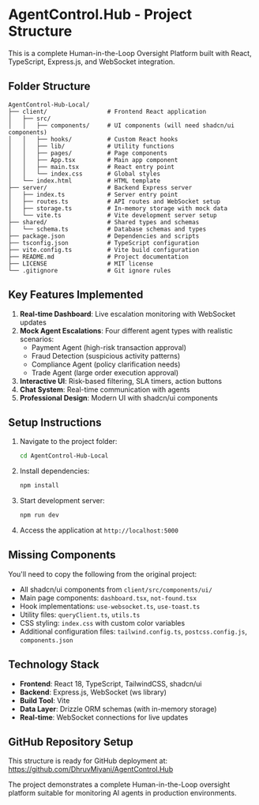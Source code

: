# AgentControl.Hub - Project Structure

This is a complete Human-in-the-Loop Oversight Platform built with React, TypeScript, Express.js, and WebSocket integration.

## Folder Structure

```
AgentControl-Hub-Local/
├── client/                 # Frontend React application
│   ├── src/
│   │   ├── components/     # UI components (will need shadcn/ui components)
│   │   ├── hooks/          # Custom React hooks
│   │   ├── lib/            # Utility functions
│   │   ├── pages/          # Page components
│   │   ├── App.tsx         # Main app component
│   │   ├── main.tsx        # React entry point
│   │   └── index.css       # Global styles
│   └── index.html          # HTML template
├── server/                 # Backend Express server
│   ├── index.ts            # Server entry point
│   ├── routes.ts           # API routes and WebSocket setup
│   ├── storage.ts          # In-memory storage with mock data
│   └── vite.ts             # Vite development server setup
├── shared/                 # Shared types and schemas
│   └── schema.ts           # Database schemas and types
├── package.json            # Dependencies and scripts
├── tsconfig.json           # TypeScript configuration
├── vite.config.ts          # Vite build configuration
├── README.md               # Project documentation
├── LICENSE                 # MIT license
└── .gitignore              # Git ignore rules
```

## Key Features Implemented

1. **Real-time Dashboard**: Live escalation monitoring with WebSocket updates
2. **Mock Agent Escalations**: Four different agent types with realistic scenarios:
   - Payment Agent (high-risk transaction approval)
   - Fraud Detection (suspicious activity patterns)
   - Compliance Agent (policy clarification needs)
   - Trade Agent (large order execution approval)
3. **Interactive UI**: Risk-based filtering, SLA timers, action buttons
4. **Chat System**: Real-time communication with agents
5. **Professional Design**: Modern UI with shadcn/ui components

## Setup Instructions

1. Navigate to the project folder:
   ```bash
   cd AgentControl-Hub-Local
   ```

2. Install dependencies:
   ```bash
   npm install
   ```

3. Start development server:
   ```bash
   npm run dev
   ```

4. Access the application at `http://localhost:5000`

## Missing Components

You'll need to copy the following from the original project:
- All shadcn/ui components from `client/src/components/ui/`
- Main page components: `dashboard.tsx`, `not-found.tsx`
- Hook implementations: `use-websocket.ts`, `use-toast.ts`
- Utility files: `queryClient.ts`, `utils.ts`
- CSS styling: `index.css` with custom color variables
- Additional configuration files: `tailwind.config.ts`, `postcss.config.js`, `components.json`

## Technology Stack

- **Frontend**: React 18, TypeScript, TailwindCSS, shadcn/ui
- **Backend**: Express.js, WebSocket (ws library)
- **Build Tool**: Vite
- **Data Layer**: Drizzle ORM schemas (with in-memory storage)
- **Real-time**: WebSocket connections for live updates

## GitHub Repository Setup

This structure is ready for GitHub deployment at:
https://github.com/DhruvMiyani/AgentControl.Hub

The project demonstrates a complete Human-in-the-Loop oversight platform suitable for monitoring AI agents in production environments.